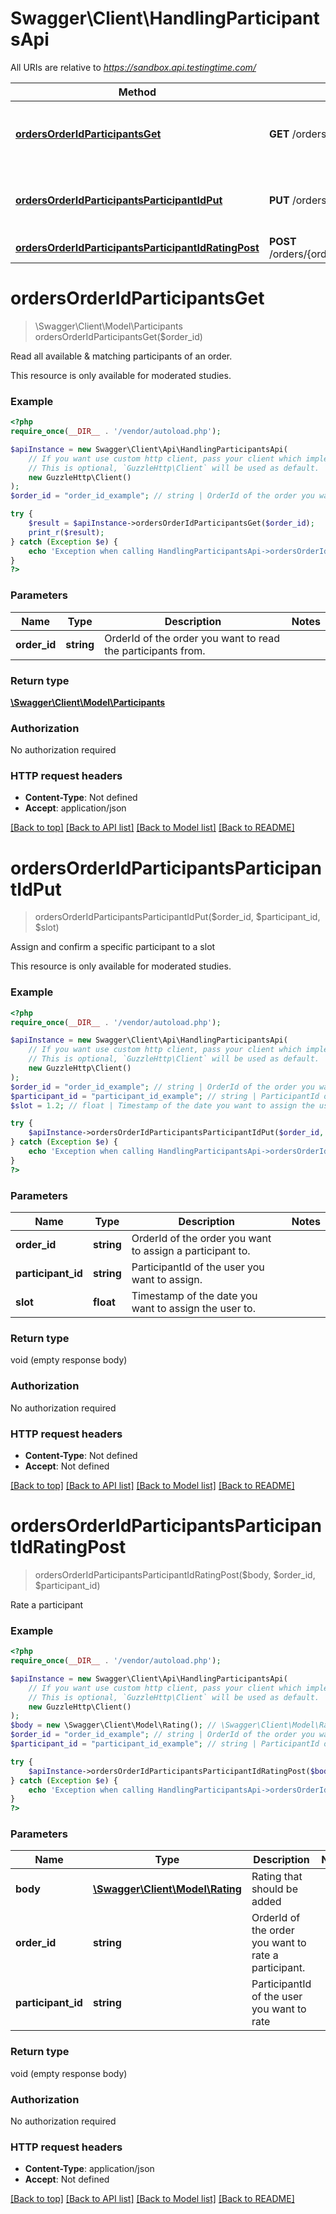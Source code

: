 # Swagger\Client\HandlingParticipantsApi

All URIs are relative to *https://sandbox.api.testingtime.com/*

Method | HTTP request | Description
------------- | ------------- | -------------
[**ordersOrderIdParticipantsGet**](HandlingParticipantsApi.md#ordersorderidparticipantsget) | **GET** /orders/{orderId}/participants | Read all available &amp; matching participants of an order.
[**ordersOrderIdParticipantsParticipantIdPut**](HandlingParticipantsApi.md#ordersorderidparticipantsparticipantidput) | **PUT** /orders/{orderId}/participants/{participantId} | Assign and confirm a specific participant to a slot
[**ordersOrderIdParticipantsParticipantIdRatingPost**](HandlingParticipantsApi.md#ordersorderidparticipantsparticipantidratingpost) | **POST** /orders/{orderId}/participants/{participantId}/rating | Rate a participant

# **ordersOrderIdParticipantsGet**
> \Swagger\Client\Model\Participants ordersOrderIdParticipantsGet($order_id)

Read all available & matching participants of an order.

This resource is only available for moderated studies.

### Example
```php
<?php
require_once(__DIR__ . '/vendor/autoload.php');

$apiInstance = new Swagger\Client\Api\HandlingParticipantsApi(
    // If you want use custom http client, pass your client which implements `GuzzleHttp\ClientInterface`.
    // This is optional, `GuzzleHttp\Client` will be used as default.
    new GuzzleHttp\Client()
);
$order_id = "order_id_example"; // string | OrderId of the order you want to read the participants from.

try {
    $result = $apiInstance->ordersOrderIdParticipantsGet($order_id);
    print_r($result);
} catch (Exception $e) {
    echo 'Exception when calling HandlingParticipantsApi->ordersOrderIdParticipantsGet: ', $e->getMessage(), PHP_EOL;
}
?>
```

### Parameters

Name | Type | Description  | Notes
------------- | ------------- | ------------- | -------------
 **order_id** | **string**| OrderId of the order you want to read the participants from. |

### Return type

[**\Swagger\Client\Model\Participants**](../Model/Participants.md)

### Authorization

No authorization required

### HTTP request headers

 - **Content-Type**: Not defined
 - **Accept**: application/json

[[Back to top]](#) [[Back to API list]](../../README.md#documentation-for-api-endpoints) [[Back to Model list]](../../README.md#documentation-for-models) [[Back to README]](../../README.md)

# **ordersOrderIdParticipantsParticipantIdPut**
> ordersOrderIdParticipantsParticipantIdPut($order_id, $participant_id, $slot)

Assign and confirm a specific participant to a slot

This resource is only available for moderated studies.

### Example
```php
<?php
require_once(__DIR__ . '/vendor/autoload.php');

$apiInstance = new Swagger\Client\Api\HandlingParticipantsApi(
    // If you want use custom http client, pass your client which implements `GuzzleHttp\ClientInterface`.
    // This is optional, `GuzzleHttp\Client` will be used as default.
    new GuzzleHttp\Client()
);
$order_id = "order_id_example"; // string | OrderId of the order you want to assign a participant to.
$participant_id = "participant_id_example"; // string | ParticipantId of the user you want to assign.
$slot = 1.2; // float | Timestamp of the date you want to assign the user to.

try {
    $apiInstance->ordersOrderIdParticipantsParticipantIdPut($order_id, $participant_id, $slot);
} catch (Exception $e) {
    echo 'Exception when calling HandlingParticipantsApi->ordersOrderIdParticipantsParticipantIdPut: ', $e->getMessage(), PHP_EOL;
}
?>
```

### Parameters

Name | Type | Description  | Notes
------------- | ------------- | ------------- | -------------
 **order_id** | **string**| OrderId of the order you want to assign a participant to. |
 **participant_id** | **string**| ParticipantId of the user you want to assign. |
 **slot** | **float**| Timestamp of the date you want to assign the user to. |

### Return type

void (empty response body)

### Authorization

No authorization required

### HTTP request headers

 - **Content-Type**: Not defined
 - **Accept**: Not defined

[[Back to top]](#) [[Back to API list]](../../README.md#documentation-for-api-endpoints) [[Back to Model list]](../../README.md#documentation-for-models) [[Back to README]](../../README.md)

# **ordersOrderIdParticipantsParticipantIdRatingPost**
> ordersOrderIdParticipantsParticipantIdRatingPost($body, $order_id, $participant_id)

Rate a participant

### Example
```php
<?php
require_once(__DIR__ . '/vendor/autoload.php');

$apiInstance = new Swagger\Client\Api\HandlingParticipantsApi(
    // If you want use custom http client, pass your client which implements `GuzzleHttp\ClientInterface`.
    // This is optional, `GuzzleHttp\Client` will be used as default.
    new GuzzleHttp\Client()
);
$body = new \Swagger\Client\Model\Rating(); // \Swagger\Client\Model\Rating | Rating that should be added
$order_id = "order_id_example"; // string | OrderId of the order you want to rate a participant.
$participant_id = "participant_id_example"; // string | ParticipantId of the user you want to rate

try {
    $apiInstance->ordersOrderIdParticipantsParticipantIdRatingPost($body, $order_id, $participant_id);
} catch (Exception $e) {
    echo 'Exception when calling HandlingParticipantsApi->ordersOrderIdParticipantsParticipantIdRatingPost: ', $e->getMessage(), PHP_EOL;
}
?>
```

### Parameters

Name | Type | Description  | Notes
------------- | ------------- | ------------- | -------------
 **body** | [**\Swagger\Client\Model\Rating**](../Model/Rating.md)| Rating that should be added |
 **order_id** | **string**| OrderId of the order you want to rate a participant. |
 **participant_id** | **string**| ParticipantId of the user you want to rate |

### Return type

void (empty response body)

### Authorization

No authorization required

### HTTP request headers

 - **Content-Type**: application/json
 - **Accept**: Not defined

[[Back to top]](#) [[Back to API list]](../../README.md#documentation-for-api-endpoints) [[Back to Model list]](../../README.md#documentation-for-models) [[Back to README]](../../README.md)

